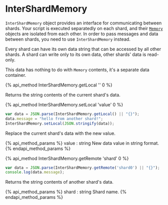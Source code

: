 # InterShardMemory

`InterShardMemory` object provides an interface for communicating between shards. Your script is executed separatedly 
on each shard, and their [`Memory`](#Memory) objects are isolated from each other. In order to pass messages and 
data between shards, you need to use `InterShardMemory` instead.

Every shard can have its own data string that can be accessed by all other shards. A shard can write only to its own data,
other shards' data is read-only.

This data has nothing to do with `Memory` contents, it's a separate data container.      

{% api_method InterShardMemory.getLocal '' 0 %}

Returns the string contents of the current shard's data. 

{% api_method InterShardMemory.setLocal 'value' 0 %}

```javascript
var data = JSON.parse(InterShardMemory.getLocal() || "{}");
data.message = "hello from another shard!";
InterShardMemory.setLocal(JSON.stringify(data));
```

Replace the current shard's data with the new value.

{% api_method_params %}
value : string
New data value in string format.
{% endapi_method_params %}


{% api_method InterShardMemory.getRemote 'shard' 0 %}

```javascript
var data = JSON.parse(InterShardMemory.getRemote('shard0') || "{}");
console.log(data.message);
```

Returns the string contents of another shard's data.

{% api_method_params %}
shard : string
Shard name.
{% endapi_method_params %}
